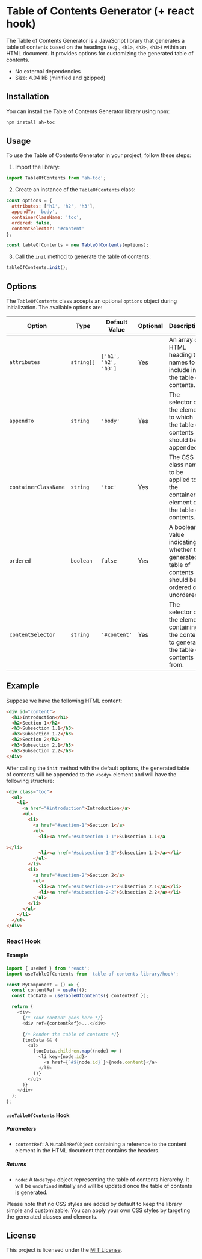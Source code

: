 # Table of Contents Generator (+ react hook)

The Table of Contents Generator is a JavaScript library that generates a table of contents based on the headings (e.g., `<h1>`, `<h2>`, `<h3>`) within an HTML document. It provides options for customizing the generated table of contents.

- No external dependencies
- Size: 4.04 kB (minified and gzipped)

## Installation

You can install the Table of Contents Generator library using npm:

```bash
npm install ah-toc
```

## Usage

To use the Table of Contents Generator in your project, follow these steps:

1. Import the library:

```javascript
import TableOfContents from 'ah-toc';
```

2. Create an instance of the `TableOfContents` class:

```javascript
const options = {
  attributes: ['h1', 'h2', 'h3'],
  appendTo: 'body',
  containerClassName: 'toc',
  ordered: false,
  contentSelector: '#content'
};

const tableOfContents = new TableOfContents(options);
```

3. Call the `init` method to generate the table of contents:

```javascript
tableOfContents.init();
```

## Options

The `TableOfContents` class accepts an optional `options` object during initialization. The available options are:

| Option               | Type       | Default Value        | Optional | Description                                                                                        |
| -------------------- | ---------- | -------------------- | -------- | -------------------------------------------------------------------------------------------------- |
| `attributes`         | `string[]` | `['h1', 'h2', 'h3']` | Yes      | An array of HTML heading tag names to include in the table of contents.                            |
| `appendTo`           | `string`   | `'body'`             | Yes      | The selector of the element to which the table of contents should be appended.                     |
| `containerClassName` | `string`   | `'toc'`              | Yes      | The CSS class name to be applied to the container element of the table of contents.                |
| `ordered`            | `boolean`  | `false`              | Yes      | A boolean value indicating whether the generated table of contents should be ordered or unordered. |
| `contentSelector`    | `string`   | `'#content'`         | Yes      | The selector of the element containing the content to generate the table of contents from.         |


## Example

Suppose we have the following HTML content:

```html
<div id="content">
  <h1>Introduction</h1>
  <h2>Section 1</h2>
  <h3>Subsection 1.1</h3>
  <h3>Subsection 1.2</h3>
  <h2>Section 2</h2>
  <h3>Subsection 2.1</h3>
  <h3>Subsection 2.2</h3>
</div>
```

After calling the `init` method with the default options, the generated table of contents will be appended to the `<body>` element and will have the following structure:

```html
<div class="toc">
  <ul>
    <li>
      <a href="#introduction">Introduction</a>
      <ul>
        <li>
          <a href="#section-1">Section 1</a>
          <ul>
            <li><a href="#subsection-1-1">Subsection 1.1</a

></li>
            <li><a href="#subsection-1-2">Subsection 1.2</a></li>
          </ul>
        </li>
        <li>
          <a href="#section-2">Section 2</a>
          <ul>
            <li><a href="#subsection-2-1">Subsection 2.1</a></li>
            <li><a href="#subsection-2-2">Subsection 2.2</a></li>
          </ul>
        </li>
      </ul>
    </li>
  </ul>
</div>
```

### React Hook

#### Example

```javascript
import { useRef } from 'react';
import useTableOfContents from 'table-of-contents-library/hook';

const MyComponent = () => {
  const contentRef = useRef();
  const tocData = useTableOfContents({ contentRef });

  return (
    <div>
      {/* Your content goes here */}
      <div ref={contentRef}>...</div>

      {/* Render the table of contents */}
      {tocData && (
        <ul>
          {tocData.children.map((node) => (
            <li key={node.id}>
              <a href={`#${node.id}`}>{node.content}</a>
            </li>
          ))}
        </ul>
      )}
    </div>
  );
};
```

#### `useTableOfContents` Hook

##### Parameters

- `contentRef`: A `MutableRefObject` containing a reference to the content element in the HTML document that contains the headers.

##### Returns

- `node`: A `NodeType` object representing the table of contents hierarchy. It will be `undefined` initially and will be updated once the table of contents is generated.





Please note that no CSS styles are added by default to keep the library simple and customizable. You can apply your own CSS styles by targeting the generated classes and elements.


## License

This project is licensed under the [MIT License](LICENSE).
